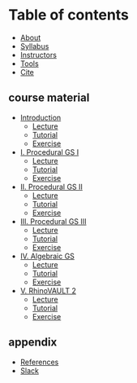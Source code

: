 # Table of contents

* [About](README.md)
* [Syllabus](syllabus.md)
* [Instructors](instructors.md)
* [Tools](tools/README.md)
* [Cite](cite.md)

## course material

* [Introduction](course-material/i.-introduction/README.md)
  * [Lecture](course-material/i.-introduction/lecture-1.md)
  * [Tutorial](course-material/i.-introduction/tutorial-1.md)
  * [Exercise](course-material/i.-introduction/exercise-1.md)
* [I. Procedural GS I](course-material/ii.-procedural-gs-i/README.md)
  * [Lecture]()
  * [Tutorial]()
  * [Exercise]()
* [II. Procedural GS II](course-material/iii.-procedural-gs-ii/README.md)
  * [Lecture]()
  * [Tutorial]()
  * [Exercise]()
* [III. Procedural GS III](course-material/iii.-procedural-gs-ii-1/README.md)
  * [Lecture]()
  * [Tutorial]()
  * [Exercise]()
* [IV. Algebraic GS](course-material/iv.-algebraic-gs/README.md)
  * [Lecture]()
  * [Tutorial]()
  * [Exercise]()
* [V. RhinoVAULT 2](course-material/v.-rhinovault-2/README.md)
  * [Lecture]()
  * [Tutorial]()
  * [Exercise]()

## appendix

* [References](appendix/references.md)
* [Slack](https://join.slack.com/t/csd12021/shared\_invite/zt-w7so4l0k-qo3pGvce6Tiaj8FwVimLwA)
